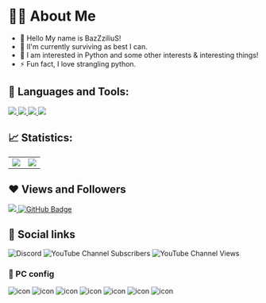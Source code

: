 # 🙋‍♂️ About Me 

- 🔭 Hello My name is BazZziliuS!
- 🌱 II'm currently surviving as best I can.
- 👯 I am interested in Python and some other interests & interesting things!
- ⚡ Fun fact, I love strangling python.

## 🚀 Languages and Tools:

<p align="left"> 
    <a href="https://www.python.org" target="_blank"> <img src="https://img.icons8.com/color/48/000000/python.png"/> </a> 
    <a href="https://www.lua.org" target="_blank"> <img src="https://img.icons8.com/external-others-iconmarket/48/undefined/external-lua-file-types-others-iconmarket-2.png"/> </a> 
    <a href="https://code.visualstudio.com" target="_blank"> <img src="https://img.icons8.com/fluency/48/000000/visual-studio-code-2019.png"/> </a> 
    <a href="https://www.sublimetext.com" target="_blank"> <img src="https://img.icons8.com/fluency/48/000000/sublime-text.png"/> </a> 
</p>

## 📈 Statistics:

<table>
    <tr>
      <td align="center" style="padding=0;width=50%;">
        <img align="center" style="padding=0;" src="https://github-readme-stats.vercel.app/api/?username=BazZziliuS&show_icons=true&title_color=4F8CC9&text_color=9f9f9f&bg_color=00000000&hide_border=true&icon_color=4F8CC9&hide_title=true&count_private=true" />
      </td>
      <td align="center" style="padding=0;width=50%;">
        <img align="center" style="padding=0;" src="https://github-readme-stats.quantumlytangled.vercel.app/api/top-langs/?username=BazZziliuS&layout=compact&show_icons=true&title_color=4F8CC9&text_color=9f9f9f&bg_color=00000000&hide_border=true&icon_color=00000000&count_private=true" />
      </td>
    </tr>
</table>




## ❤ Views and Followers
<a href="https://github.com/BazZziliuS/github-profile-views-counter">
    <img src="https://komarev.com/ghpvc/?username=BazZziliuS">
</a>
<a href="https://github.com/BazZziliuS?tab=followers"><img src="https://img.shields.io/github/followers/BazZziliuS?label=Followers&style=social" alt="GitHub Badge"></a>


## 📣 Social links
<img alt="Discord" src="https://img.shields.io/discord/861310264024105020?logo=discord&logoColor=white&label=Discord&color=blue"> <img alt="YouTube Channel Subscribers" src="https://img.shields.io/youtube/channel/subscribers/UCLpdDWOkm38370AttvMRbWQ"> <img alt="YouTube Channel Views" src="https://img.shields.io/youtube/channel/views/UCLpdDWOkm38370AttvMRbWQ">

### 🧰 PC config
![icon](https://img.shields.io/badge/NVIDIA-RTX4060-76B900?style=for-the-badge&logo=nvidia&logoColor=white)
![icon](https://img.shields.io/badge/Intel-Core_i7_11th-0071C5?style=for-the-badge&logo=intel&logoColor=white)
![icon](https://img.shields.io/badge/RAM-32GB_3200MHz-0078D6?style=for-the-badge&logo=adata&logoColor=white)
![icon](https://img.shields.io/badge/Windows-11_TINY-0078D6?style=for-the-badge&logo=windows&logoColor=white)
![icon](https://img.shields.io/badge/SSD_M.2-512GB_Ally_AL1284-d4dcd3?style=for-the-badge&logo=ardor&logoColor=white)
![icon](https://img.shields.io/badge/SSD-240GB_A400-d4dcd3?style=for-the-badge&logo=kingstontechnology&logoColor=white)
![icon](https://img.shields.io/badge/HDD-2TB_ST2000DM001-d4dcd3?style=for-the-badge&logo=seagate&logoColor=white)


